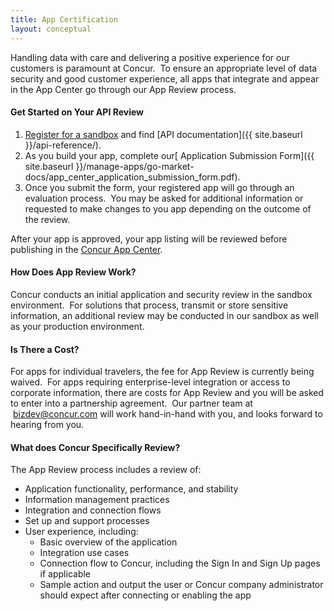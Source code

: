 ```yaml
---
title: App Certification
layout: conceptual
---
```


Handling data with care and delivering a positive experience for our customers is paramount at Concur.  To ensure an appropriate level of data security and good customer experience, all apps that integrate and appear in the App Center go through our App Review process.

#### **Get Started on Your API Review**

1. [Register for a sandbox](https://developer.concur.com/register) and find [API documentation]({{ site.baseurl }}/api-reference/).
2. As you build your app, complete our[ Application Submission Form]({{ site.baseurl }}/manage-apps/go-market-docs/app_center_application_submission_form.pdf).
3. Once you submit the form, your registered app will go through an evaluation process.  You may be asked for additional information or requested to make changes to you app depending on the outcome of the review.

After your app is approved, your app listing will be reviewed before publishing in the [Concur App Center](https://www.concur.com/en-us/app-center). 

#### **How Does App Review Work?**

Concur conducts an initial application and security review in the sandbox environment.  For solutions that process, transmit or store sensitive information, an additional review may be conducted in our sandbox as well as your production environment. 

#### **Is There a Cost?**

For apps for individual travelers, the fee for App Review is currently being waived.  For apps requiring enterprise-level integration or access to corporate information, there are costs for App Review and you will be asked to enter into a partnership agreement.  Our partner team at  [bizdev@concur.com](mailto:bizdev@concur.com) will work hand-in-hand with you, and looks forward to hearing from you.

#### **What does Concur Specifically Review?**

The App Review process includes a review of:

- Application functionality, performance, and stability
- Information management practices
- Integration and connection flows
- Set up and support processes
- User experience, including:
    - Basic overview of the application
    - Integration use cases
    - Connection flow to Concur, including the Sign In and Sign Up pages if applicable
    - Sample action and output the user or Concur company administrator should expect after connecting or enabling the app

